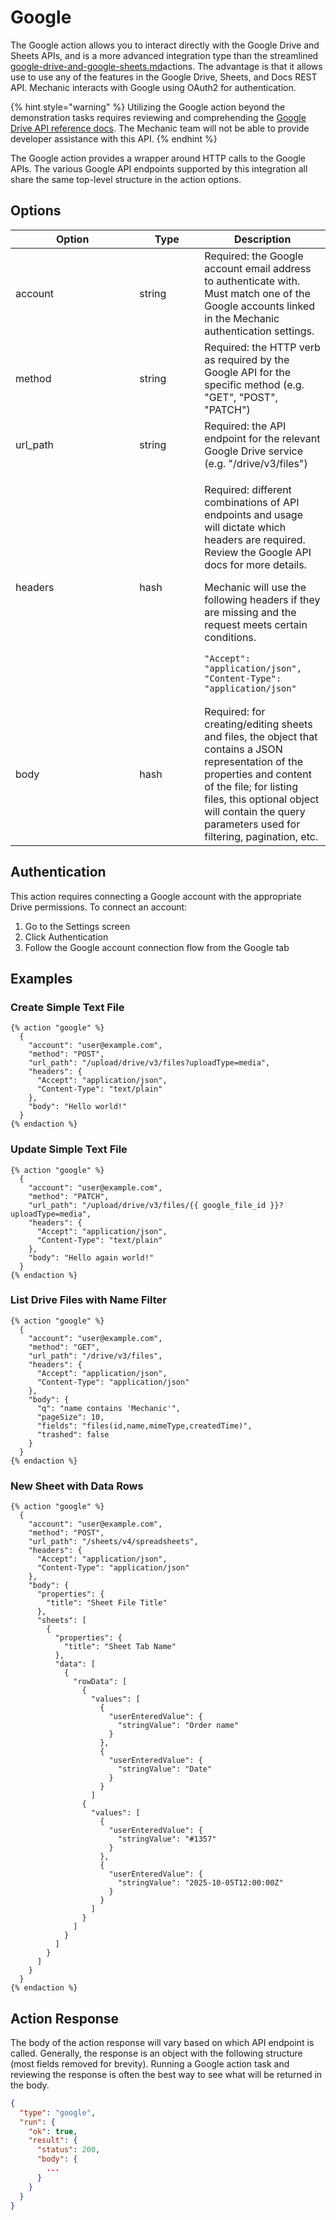 # Google

The Google action allows you to interact directly with the Google Drive and Sheets APIs, and is a more advanced integration type than the streamlined [google-drive-and-google-sheets.md](../../../platform/integrations/google-drive-and-google-sheets.md "mention")actions. The advantage is that it allows use to use any of the features in the Google Drive, Sheets, and Docs REST API. Mechanic interacts with Google using OAuth2 for authentication.&#x20;

{% hint style="warning" %}
Utilizing the Google action beyond the demonstration tasks requires reviewing and comprehending the [Google Drive API reference docs](https://developers.google.com/workspace/drive/api/reference/rest/v3). The Mechanic team will not be able to provide developer assistance with this API.
{% endhint %}

The Google action provides a wrapper around HTTP calls to the Google APIs. The various Google API endpoints supported by this integration all share the same top-level structure in the action options.

## Options

<table><thead><tr><th width="182.33333333333334">Option</th><th width="88">Type</th><th>Description</th></tr></thead><tbody><tr><td>account</td><td>string</td><td>Required: the Google account email address to authenticate with. Must match one of the Google accounts linked in the Mechanic authentication settings.</td></tr><tr><td>method</td><td>string</td><td>Required: the HTTP verb as required by the Google API for the specific method (e.g. "GET", "POST", "PATCH")</td></tr><tr><td>url_path</td><td>string</td><td>Required: the API endpoint for the relevant Google Drive service (e.g. "/drive/v3/files")</td></tr><tr><td>headers</td><td>hash</td><td><p>Required: different combinations of API endpoints and usage will dictate which headers are required. Review the Google API docs for more details.</p><p></p><p>Mechanic will use the following headers if they are missing and the request meets certain conditions.</p><pre class="language-json"><code class="lang-json">"Accept": "application/json",
"Content-Type": "application/json"
</code></pre></td></tr><tr><td>body</td><td>hash</td><td>Required: for creating/editing sheets and files, the object that contains a JSON representation of the properties and content of the file; for listing files, this optional object will contain the query parameters used for filtering, pagination, etc.</td></tr></tbody></table>

## Authentication

This action requires connecting a Google account with the appropriate Drive permissions. To connect an account:

1. Go to the Settings screen
2. Click Authentication
3. Follow the Google account connection flow from the Google tab

## Examples

### Create Simple Text File

```liquid
{% action "google" %}
  {
    "account": "user@example.com",
    "method": "POST",
    "url_path": "/upload/drive/v3/files?uploadType=media",
    "headers": {
      "Accept": "application/json",    
      "Content-Type": "text/plain"
    },
    "body": "Hello world!"
  }
{% endaction %}
```

### Update Simple Text File

```liquid
{% action "google" %}
  {
    "account": "user@example.com",
    "method": "PATCH",
    "url_path": "/upload/drive/v3/files/{{ google_file_id }}?uploadType=media",
    "headers": {
      "Accept": "application/json",    
      "Content-Type": "text/plain"
    },
    "body": "Hello again world!"
  }
{% endaction %}
```

### List Drive Files with Name Filter

```liquid
{% action "google" %}
  {
    "account": "user@example.com",
    "method": "GET",
    "url_path": "/drive/v3/files",
    "headers": {
      "Accept": "application/json",
      "Content-Type": "application/json"      
    },
    "body": {
      "q": "name contains 'Mechanic'",
      "pageSize": 10,
      "fields": "files(id,name,mimeType,createdTime)",
      "trashed": false
    }
  }
{% endaction %}
```

### New Sheet with Data Rows

```liquid
{% action "google" %}
  {
    "account": "user@example.com",
    "method": "POST",
    "url_path": "/sheets/v4/spreadsheets",
    "headers": {
      "Accept": "application/json",
      "Content-Type": "application/json"
    },
    "body": {
      "properties": {
        "title": "Sheet File Title"
      },
      "sheets": [
        {
          "properties": {
            "title": "Sheet Tab Name"
          },
          "data": [
            {
              "rowData": [
                {
                  "values": [
                    {
                      "userEnteredValue": {
                        "stringValue": "Order name"
                      }
                    },
                    {
                      "userEnteredValue": {
                        "stringValue": "Date"
                      }
                    }
                  ]
                {
                  "values": [
                    {
                      "userEnteredValue": {
                        "stringValue": "#1357"
                      }
                    },
                    {
                      "userEnteredValue": {
                        "stringValue": "2025-10-05T12:00:00Z"
                      }
                    }
                  ]
                }
              ]
            }
          ]
        }
      ]
    }
  }
{% endaction %}
```

## Action Response

The body of the action response will vary based on which API endpoint is called. Generally, the response is an object with the following structure (most fields removed for brevity). Running a Google action task and reviewing the response is often the best way to see what will be returned in the body.

```json
{
  "type": "google",
  "run": {
    "ok": true,
    "result": {
      "status": 200,
      "body": {
        ...
      }
    }
  }
}
```
